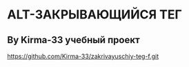# ALT-**ЗАКРЫВАЮЩИЙСЯ ТЕГ**
## By Kirma-33 учебный проект 
https://github.com/Kirma-33/zakrivayuschiy-teg-f.git